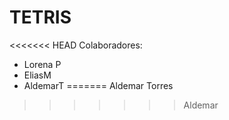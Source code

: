 # TETRIS
<<<<<<< HEAD
Colaboradores:
- Lorena P
- EliasM
- AldemarT
=======
Aldemar Torres
>>>>>>> Aldemar
